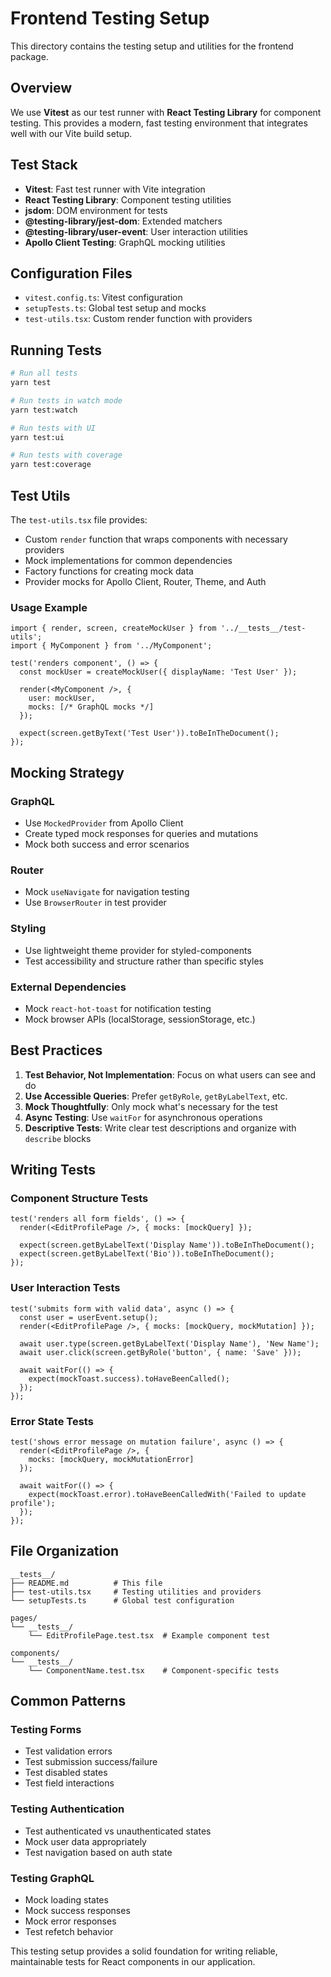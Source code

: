# Frontend Testing Setup

This directory contains the testing setup and utilities for the frontend package.

## Overview

We use **Vitest** as our test runner with **React Testing Library** for component testing. This provides a modern, fast testing environment that integrates well with our Vite build setup.

## Test Stack

- **Vitest**: Fast test runner with Vite integration
- **React Testing Library**: Component testing utilities
- **jsdom**: DOM environment for tests
- **@testing-library/jest-dom**: Extended matchers
- **@testing-library/user-event**: User interaction utilities
- **Apollo Client Testing**: GraphQL mocking utilities

## Configuration Files

- `vitest.config.ts`: Vitest configuration
- `setupTests.ts`: Global test setup and mocks
- `test-utils.tsx`: Custom render function with providers

## Running Tests

```bash
# Run all tests
yarn test

# Run tests in watch mode
yarn test:watch

# Run tests with UI
yarn test:ui

# Run tests with coverage
yarn test:coverage
```

## Test Utils

The `test-utils.tsx` file provides:

- Custom `render` function that wraps components with necessary providers
- Mock implementations for common dependencies
- Factory functions for creating mock data
- Provider mocks for Apollo Client, Router, Theme, and Auth

### Usage Example

```tsx
import { render, screen, createMockUser } from '../__tests__/test-utils';
import { MyComponent } from '../MyComponent';

test('renders component', () => {
  const mockUser = createMockUser({ displayName: 'Test User' });
  
  render(<MyComponent />, {
    user: mockUser,
    mocks: [/* GraphQL mocks */]
  });
  
  expect(screen.getByText('Test User')).toBeInTheDocument();
});
```

## Mocking Strategy

### GraphQL
- Use `MockedProvider` from Apollo Client
- Create typed mock responses for queries and mutations
- Mock both success and error scenarios

### Router
- Mock `useNavigate` for navigation testing
- Use `BrowserRouter` in test provider

### Styling
- Use lightweight theme provider for styled-components
- Test accessibility and structure rather than specific styles

### External Dependencies
- Mock `react-hot-toast` for notification testing
- Mock browser APIs (localStorage, sessionStorage, etc.)

## Best Practices

1. **Test Behavior, Not Implementation**: Focus on what users can see and do
2. **Use Accessible Queries**: Prefer `getByRole`, `getByLabelText`, etc.
3. **Mock Thoughtfully**: Only mock what's necessary for the test
4. **Async Testing**: Use `waitFor` for asynchronous operations
5. **Descriptive Tests**: Write clear test descriptions and organize with `describe` blocks

## Writing Tests

### Component Structure Tests
```tsx
test('renders all form fields', () => {
  render(<EditProfilePage />, { mocks: [mockQuery] });
  
  expect(screen.getByLabelText('Display Name')).toBeInTheDocument();
  expect(screen.getByLabelText('Bio')).toBeInTheDocument();
});
```

### User Interaction Tests
```tsx
test('submits form with valid data', async () => {
  const user = userEvent.setup();
  render(<EditProfilePage />, { mocks: [mockQuery, mockMutation] });
  
  await user.type(screen.getByLabelText('Display Name'), 'New Name');
  await user.click(screen.getByRole('button', { name: 'Save' }));
  
  await waitFor(() => {
    expect(mockToast.success).toHaveBeenCalled();
  });
});
```

### Error State Tests
```tsx
test('shows error message on mutation failure', async () => {
  render(<EditProfilePage />, { 
    mocks: [mockQuery, mockMutationError] 
  });
  
  await waitFor(() => {
    expect(mockToast.error).toHaveBeenCalledWith('Failed to update profile');
  });
});
```

## File Organization

```
__tests__/
├── README.md          # This file
├── test-utils.tsx     # Testing utilities and providers
└── setupTests.ts      # Global test configuration

pages/
└── __tests__/
    └── EditProfilePage.test.tsx  # Example component test

components/
└── __tests__/
    └── ComponentName.test.tsx    # Component-specific tests
```

## Common Patterns

### Testing Forms
- Test validation errors
- Test submission success/failure
- Test disabled states
- Test field interactions

### Testing Authentication
- Test authenticated vs unauthenticated states
- Mock user data appropriately
- Test navigation based on auth state

### Testing GraphQL
- Mock loading states
- Mock success responses
- Mock error responses
- Test refetch behavior

This testing setup provides a solid foundation for writing reliable, maintainable tests for React components in our application.